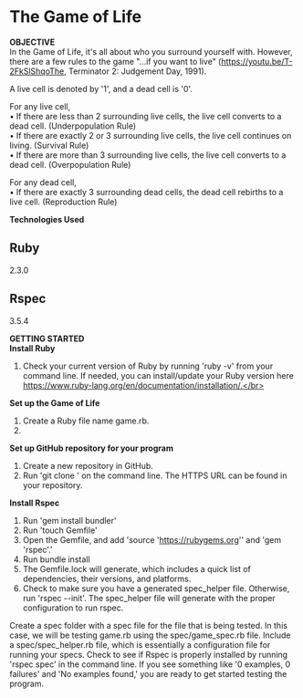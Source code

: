 <h1>The Game of Life</h1>

<strong>OBJECTIVE</strong></br>
In the Game of Life, it's all about who you surround yourself with. However, there are a few rules to the game "...if you want to live" (https://youtu.be/T-2FkSlShqoThe, Terminator 2: Judgement Day, 1991).</br>

A live cell is denoted by '1', and a dead cell is '0'.</br>

For any live cell,</br>
• If there are less than 2 surrounding live cells, the live cell converts to a dead cell. (Underpopulation Rule)</br>
• If there are exactly 2 or 3 surrounding live cells, the live cell continues on living. (Survival Rule)</br>
• If there are more than 3 surrounding live cells, the live cell converts to a dead cell. (Overpopulation Rule)</br>

For any dead cell,</br>
• If there are exactly 3 surrounding dead cells, the dead cell rebirths to a live cell. (Reproduction Rule)</br>




<strong>Technologies Used</strong></br>
<h2>Ruby</h2> 2.3.0</br>
<h2>Rspec</h2> 3.5.4</br>


<strong>GETTING STARTED</strong></br>
<strong>Install Ruby</strong></br>
1. Check your current version of Ruby by running 'ruby -v' from your command line. If needed, you can install/update your Ruby version here https://www.ruby-lang.org/en/documentation/installation/.</br>

<strong>Set up the Game of Life</strong></br>
1. Create a Ruby file name game.rb.</br>
2. </br>

<strong>Set up GitHub repository for your program</strong></br>
1. Create a new repository in GitHub.</br>
2. Run 'git clone <insert your HTTPS URL>' on the command line. The HTTPS URL can be found in your repository.</br>

<strong>Install Rspec</strong></br>
1. Run 'gem install bundler'</br>
2. Run 'touch Gemfile'</br>
3. Open the Gemfile, and add 'source 'https://rubygems.org'' and 'gem 'rspec'.'</br>
4. Run bundle install</br>
5. The Gemfile.lock will generate, which includes a quick list of dependencies, their versions, and platforms.</br>
6. Check to make sure you have a generated spec_helper file. Otherwise, run 'rspec --init'. The spec_helper file will generate with the proper configuration to run rspec.</br>

Create a spec folder with a spec file for the file that is being tested. In this case, we will be testing game.rb using the spec/game_spec.rb file. Include a spec/spec_helper.rb file, which is essentially a configuration file for running your specs. Check to see if Rspec is properly installed by running 'rspec spec' in the command line. If you see something like '0 examples, 0 failures' and 'No examples found,' you are ready to get started testing the program.</br>
